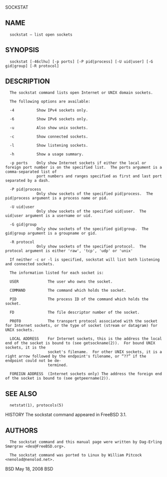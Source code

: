  SOCKSTAT
 
## NAME
      sockstat — list open sockets
 
## SYNOPSIS
      sockstat [-46clhu] [-p ports] [-P pid|process] [-U uid|user] [-G gid|group] [-R protocol]
 
## DESCRIPTION
      The sockstat command lists open Internet or UNIX domain sockets.
 
      The following options are available:
 
      -4          Show IPv4 sockets only.
 
      -6          Show IPv6 sockets only.
 
      -u          Also show unix sockets.
 
      -c          Show connected sockets.
 
      -l          Show listening sockets.
 
      -h          Show a usage summary.
 
      -p ports    Only show Internet sockets if either the local or foreign port number is on the specified list.  The ports argument is a comma-separated list of
                  port numbers and ranges specified as first and last port separated by a dash.
 
      -P pid|process
                  Only show sockets of the specified pid|process.  The pid|process argument is a process name or pid.
 
      -U uid|user
                  Only show sockets of the specified uid|user.  The uid|user argument is a username or uid.
 
      -G gid|group
                  Only show sockets of the specified gid|group.  The gid|group argument is a groupname or gid.
 
      -R protocol
                  Only show sockets of the specified protocol.  The protocol argument is either 'raw', 'tcp', 'udp' or 'unix'
 
      If neither -c or -l is specified, sockstat will list both listening and connected sockets.
 
      The information listed for each socket is:
 
      USER             The user who owns the socket.
 
      COMMAND          The command which holds the socket.
 
      PID              The process ID of the command which holds the socket.
 
      FD               The file descriptor number of the socket.
 
      PROTO            The transport protocol associated with the socket for Internet sockets, or the type of socket (stream or datagram) for UNIX sockets.
 
      LOCAL ADDRESS    For Internet sockets, this is the address the local end of the socket is bound to (see getsockname(2)).  For bound UNIX sockets, it is the
                       socket's filename.  For other UNIX sockets, it is a right arrow followed by the endpoint's filename, or “??” if the endpoint could not be de‐
                       termined.
 
      FOREIGN ADDRESS  (Internet sockets only) The address the foreign end of the socket is bound to (see getpeername(2)).
 
## SEE ALSO
      netstat(1), protocols(5)
 
 HISTORY
      The sockstat command appeared in FreeBSD 3.1.
 
## AUTHORS
      The sockstat command and this manual page were written by Dag-Erling Smørgrav <des@FreeBSD.org>.
 
      The sockstat command was ported to Linux by William Pitcock <nenolod@nenolod.net>.
 
 BSD                                                                         May 18, 2008                                                                         BSD
